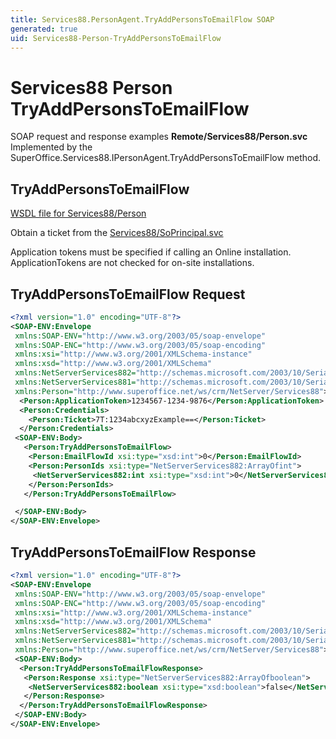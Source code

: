 ```yaml
---
title: Services88.PersonAgent.TryAddPersonsToEmailFlow SOAP
generated: true
uid: Services88-Person-TryAddPersonsToEmailFlow
---
```


# Services88 Person TryAddPersonsToEmailFlow

SOAP request and response examples **Remote/Services88/Person.svc**
Implemented by the <see cref="M:SuperOffice.Services88.IPersonAgent.TryAddPersonsToEmailFlow">SuperOffice.Services88.IPersonAgent.TryAddPersonsToEmailFlow</see> method.

## TryAddPersonsToEmailFlow





[WSDL file for Services88/Person](../Services88-Person.md)

Obtain a ticket from the [Services88/SoPrincipal.svc](../SoPrincipal/index.md)

Application tokens must be specified if calling an Online installation. ApplicationTokens are not checked for on-site installations.

## TryAddPersonsToEmailFlow Request

```xml
<?xml version="1.0" encoding="UTF-8"?>
<SOAP-ENV:Envelope
 xmlns:SOAP-ENV="http://www.w3.org/2003/05/soap-envelope"
 xmlns:SOAP-ENC="http://www.w3.org/2003/05/soap-encoding"
 xmlns:xsi="http://www.w3.org/2001/XMLSchema-instance"
 xmlns:xsd="http://www.w3.org/2001/XMLSchema"
 xmlns:NetServerServices882="http://schemas.microsoft.com/2003/10/Serialization/Arrays"
 xmlns:NetServerServices881="http://schemas.microsoft.com/2003/10/Serialization/"
 xmlns:Person="http://www.superoffice.net/ws/crm/NetServer/Services88">
  <Person:ApplicationToken>1234567-1234-9876</Person:ApplicationToken>
  <Person:Credentials>
    <Person:Ticket>7T:1234abcxyzExample==</Person:Ticket>
  </Person:Credentials>
 <SOAP-ENV:Body>
   <Person:TryAddPersonsToEmailFlow>
    <Person:EmailFlowId xsi:type="xsd:int">0</Person:EmailFlowId>
    <Person:PersonIds xsi:type="NetServerServices882:ArrayOfint">
     <NetServerServices882:int xsi:type="xsd:int">0</NetServerServices882:int>
    </Person:PersonIds>
   </Person:TryAddPersonsToEmailFlow>

 </SOAP-ENV:Body>
</SOAP-ENV:Envelope>

```


## TryAddPersonsToEmailFlow Response

```xml
<?xml version="1.0" encoding="UTF-8"?>
<SOAP-ENV:Envelope
 xmlns:SOAP-ENV="http://www.w3.org/2003/05/soap-envelope"
 xmlns:SOAP-ENC="http://www.w3.org/2003/05/soap-encoding"
 xmlns:xsi="http://www.w3.org/2001/XMLSchema-instance"
 xmlns:xsd="http://www.w3.org/2001/XMLSchema"
 xmlns:NetServerServices882="http://schemas.microsoft.com/2003/10/Serialization/Arrays"
 xmlns:NetServerServices881="http://schemas.microsoft.com/2003/10/Serialization/"
 xmlns:Person="http://www.superoffice.net/ws/crm/NetServer/Services88">
 <SOAP-ENV:Body>
  <Person:TryAddPersonsToEmailFlowResponse>
   <Person:Response xsi:type="NetServerServices882:ArrayOfboolean">
    <NetServerServices882:boolean xsi:type="xsd:boolean">false</NetServerServices882:boolean>
   </Person:Response>
  </Person:TryAddPersonsToEmailFlowResponse>
 </SOAP-ENV:Body>
</SOAP-ENV:Envelope>

```

